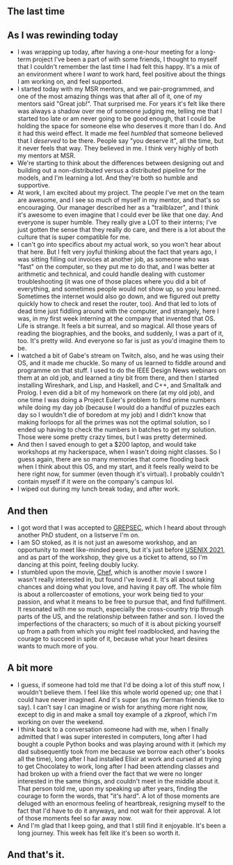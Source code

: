 ## The last time

## As I was rewinding today
- I was wrapping up today, after having a one-hour meeting for a long-term project I've been a part of with some friends, I thought to myself that I couldn't
remember the last time I had felt this happy. It's a mix of an environment where I *want* to work hard, feel positive about the things I am working on, and 
feel supported. 
- I started today with my MSR mentors, and we pair-programmed, and one of the most amazing things was that after all of it, one of my mentors said "Great job!".
That surprised me. For years it's felt like there was always a shadow over me of someone judging me, telling me that I started too late or am never going to be
good enough, that I could be holding the space for someone else who deserves it more than I do. And it had this weird effect. It made me feel *humbled* that 
someone believed that I *deserved* to be there. People say "you deserve it", all the time, but it never feels that way. They believed in me. I think very highly of both my mentors at MSR.
- We're starting to think about the differences between designing out and building out a non-distributed versus a distributed pipeline for the models, and I'm 
learning a lot. And they're both so humble and supportive.
- At work, I am excited about my project. The people I've met on the team are awesome, and I see so much of myself in my mentor, and that's so encouraging.
Our manager described her as a "trailblazer", and I think it's awesome to even imagine that I could ever be like that one day. And everyone is super humble.
They really give a LOT to their interns; I've just gotten the sense that they really do care, and there is a lot about the culture that is super compatible for me.
- I can't go into specifics about my actual work, so you won't hear about that here. But I felt very joyful thinking about the fact that years ago, I was
sitting filling out invoices at another job, as someone who was "fast" on the computer, so they put me to do that, and I was better at arithmetic and technical,
and could handle dealing with customer troubleshooting (it was one of those places where you did a bit of everything, and sometimes people would not show up,
so you learned. Sometimes the internet would also go down, and we figured out pretty quickly how to check and reset the router, too). And that led to lots of 
dead time just fiddling around with the computer, and strangely, here I was, in my first week interning at the company that invented that OS. Life is strange.
It feels a bit surreal, and so magical. All those years of reading the biographies, and the books, and suddenly, I was a part of it, too. It's pretty wild.
And everyone so far is just as you'd imagine them to be.
- I watched a bit of Gabe's stream on Twitch, also, and he was using their OS, and it made me chuckle. So many of us learned to fiddle around and programme on
that stuff. I used to do the IEEE Design News webinars on them at an old job, and learned a tiny bit from there, and then I started installing Wireshark, and Lisp, and 
Haskell, and C++, and Smalltalk and Prolog. I even did a bit of my homework on there (at my old job), and one time I was doing a Project Euler's problem to find prime numbers while doing my day job (because I would do a handful of puzzles each day so I wouldn't die of boredom at my job) and
I didn't know that making forloops for all the primes was not the optimal solution, so I ended up having to check the numbers in batches to get my solution.
Those were some pretty crazy times, but I was pretty determined.
- And then I saved enough to get a $200 laptop, and would take workshops at my hackerspace, when I wasn't doing night classes. So I guess again, there are 
so many memories that come flooding back when I think about this OS, and my start, and it feels really weird to be here right now, for summer (even though it's
virtual). I probably couldn't contain myself if it were on the company's campus lol.
- I wiped out during my lunch break today, and after work.

## And then
- I got word that I was accepted to [GREPSEC](https://grepsec.github.io/), which I heard about through another PhD student, on a listserve I'm on.
- I am SO stoked, as it is not just an awesome workshop, and an opportunity to meet like-minded peers, but it's just before [USENIX 2021](https://www.usenix.org/conference/usenixsecurity21), and as part of the
workshop, they give us a ticket to attend, so I'm dancing at this point, feeling doubly lucky. 
- I stumbled upon the movie, [Chef](https://en.wikipedia.org/wiki/Chef_(2014_film)), which is another movie I swore I wasn't really interested in, but
found I've loved it. It's all about taking chances and doing what you love, and having it pay off. The whole film is about a rollercoaster of emotions, 
your work being tied to your passion, and what it means to be free to pursue that, and find fulfillment. It resonated with me so much, especially the cross-country trip through parts of the US, and the relationship between father and son. I loved the imperfections of the characters; so much of it is about picking
yourself up from a path from which you might feel roadblocked, and having the courage to succeed in spite of it, because what your heart desires wants to much 
more of you.

## A bit more
- I guess, if someone had told me that I'd be doing a lot of this stuff now, I wouldn't believe them. I feel like this whole world opened up; one that I 
could have never imagined. And it's super (as my German friends like to say). I can't say I can imagine or wish for anything more right now, except to 
dig in and make a small toy example of a zkproof, which I'm working on over the weekend.
- I think back to a conversation someone had with me, when I finally admitted that I was super interested in computers, long after I had bought a couple
Python books and was playing around with it (which my dad subsequently took from me because we borrow each other's books all the time), long after I had
installed Elixir at work and cursed at trying to get Chocolatey to work, long after I had been attending classes and had broken up with a friend over the 
fact that we were no longer interested in the same things, and couldn't meet in the middle about it. That person told me, upon my speaking up after years,
finding the courage to form the words, that "it's hard". A lot of those moments are deluged with an enormous feeling of heartbreak, resigning myself to the
fact that I'd have to do it anyways, and not wait for their approval. A lot of those moments feel so far away now. 
- And I'm glad that I keep going, and that I still find it enjoyable. It's been a long journey. This week has felt like it's been so worth it.

## And that's it.
